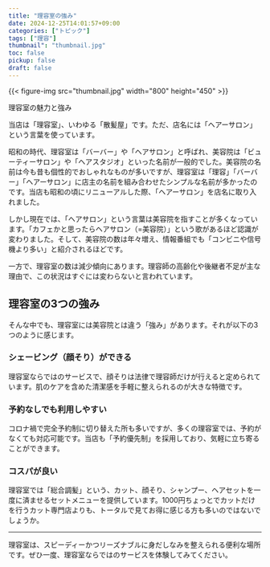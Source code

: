 ```yaml
---
title: "理容室の強み"
date: 2024-12-25T14:01:57+09:00
categories: ["トピック"]
tags: ["理容"]
thumbnail": "thumbnail.jpg"
toc: false
pickup: false
draft: false
---
```

{{< figure-img src="thumbnail.jpg" width="800" height="450" >}}

理容室の魅力と強み

当店は「理容室」、いわゆる「散髪屋」です。ただ、店名には「ヘアーサロン」という言葉を使っています。

昭和の時代、理容室は「バーバー」や「ヘアサロン」と呼ばれ、美容院は「ビューティーサロン」や「ヘアスタジオ」といった名前が一般的でした。美容院の名前は今も昔も個性的でおしゃれなものが多いですが、理容室は「理容」「バーバー」「ヘアーサロン」に店主の名前を組み合わせたシンプルな名前が多かったのです。当店も昭和の頃にリニューアルした際、「ヘアーサロン」を店名に取り入れました。

しかし現在では、「ヘアサロン」という言葉は美容院を指すことが多くなっています。「カフェかと思ったらヘアサロン（=美容院）」という歌があるほど認識が変わりました。そして、美容院の数は年々増え、情報番組でも「コンビニや信号機より多い」と紹介されるほどです。

一方で、理容室の数は減少傾向にあります。理容師の高齢化や後継者不足が主な理由で、この状況はすぐには変わらないと言われています。

## 理容室の3つの強み

そんな中でも、理容室には美容院とは違う「強み」があります。それが以下の3つのように感じます。

### シェービング（顔そり）ができる

理容室ならではのサービスで、顔そりは法律で理容師だけが行えると定められています。肌のケアを含めた清潔感を手軽に整えられるのが大きな特徴です。

### 予約なしでも利用しやすい

コロナ禍で完全予約制に切り替えた所も多いですが、多くの理容室では、予約がなくても対応可能です。当店も「予約優先制」を採用しており、気軽に立ち寄ることができます。

### コスパが良い

理容室では「総合調髪」という、カット、顔そり、シャンプー、ヘアセットを一度に済ませるセットメニューを提供しています。1000円ちょっとでカットだけを行うカット専門店よりも、トータルで見てお得に感じる方も多いのではないでしょうか。

----

理容室は、スピーディーかつリーズナブルに身だしなみを整えられる便利な場所です。ぜひ一度、理容室ならではのサービスを体験してみてください。



